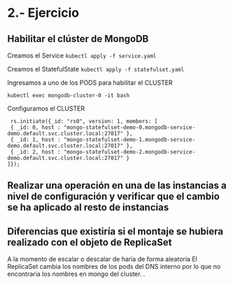 # 2.- Ejercicio

## Habilitar el clúster de MongoDB
Creamos el Service
``` kubectl apply -f service.yaml ```


Creamos el StatefulState
``` kubectl apply -f statefulset.yaml ```


Ingresamos a uno de los PODS para habilitar el CLUSTER

``` kubectl exec mongodb-cluster-0 -it bash ```

Configuramos el CLUSTER
~~~
 rs.initiate({_id: "rs0", version: 1, members: [ 
 { _id: 0, host : "mongo-statefulset-demo-0.mongodb-service-demo.default.svc.cluster.local:27017" }, 
 { _id: 1, host : "mongo-statefulset-demo-1.mongodb-service-demo.default.svc.cluster.local:27017" }, 
 { _id: 2, host : "mongo-statefulset-demo-2.mongodb-service-demo.default.svc.cluster.local:27017" } 
]}); 
~~~

## Realizar una operación en una de las instancias a nivel de configuración y verificar que el cambio se ha aplicado al resto de instancias

## Diferencias que existiría si el montaje se hubiera realizado con el objeto de ReplicaSet

A la momento de escalar o descalar de haria de forma aleatoria
El ReplicaSet cambia los nombres de los pods del DNS interno por lo que  no encontraria los nombres  en mongo del cluster. .